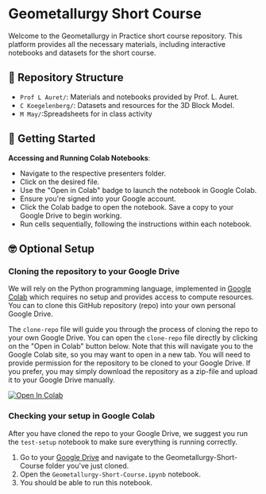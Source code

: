 # Geometallurgy Short Course

Welcome to the Geometallurgy in Practice short course repository. This platform provides all the necessary materials, including interactive notebooks and datasets for the short course.

## 📂 Repository Structure

- `Prof L Auret/`: Materials and notebooks provided by Prof. L. Auret.
- `C Koegelenberg/`: Datasets and resources for the 3D Block Model.
- `M May/`:Spreadsheets for in class activity

## 📘 Getting Started

**Accessing and Running Colab Notebooks**:
   - Navigate to the respective presenters folder.
   - Click on the desired file.
   - Use the "Open in Colab" badge to launch the notebook in Google Colab.
   - Ensure you're signed into your Google account.
   - Click the Colab badge to open the notebook. Save a copy to your Google Drive to begin working.
   - Run cells sequentially, following the instructions within each notebook.

## 🤓 Optional Setup

### Cloning the repository to your Google Drive
We will rely on the Python programming language, implemented in [Google Colab](https://colab.google/) which requires no setup and provides access to compute resources. You can to clone this GitHub repository (repo) into your own personal Google Drive.

The `clone-repo` file will guide you through the process of cloning the repo to your own Google Drive. You can open the `clone-repo` file directly by clicking on the "Open in Colab" button below. Note that this will navigate you to the Google Colab site, so you may want to open in a new tab. You will need to provide permission for the repository to be cloned to your Google Drive. If you prefer, you may simply download the repository as a zip-file and upload it to your Google Drive manually.

[![Open In Colab](https://colab.research.google.com/assets/colab-badge.svg)](https://colab.research.google.com/github/mtadie-collab/Geometallurgy-Short-Course/blob/main/clone-repo.ipynb)

### Checking your setup in Google Colab
After you have cloned the repo to your Google Drive, we suggest you run the `test-setup` notebook to make sure everything is running correctly. 
1. Go to your [Google Drive](https://drive.google.com/) and navigate to the Geometallurgy-Short-Course folder you've just cloned.
2. Open the `Geometallurgy-Short-Course.ipynb` notebook.
3. You should be able to run this notebook.


